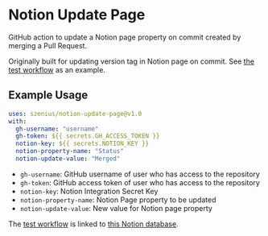 # Notion Update Page

GitHub action to update a Notion page property on commit created by merging a Pull Request.

Originally built for updating version tag in Notion page on commit. See [the test workflow](.github/workflows/on_master.yml) as an example.

## Example Usage

```yml
uses: szenius/notion-update-page@v1.0
with:
  gh-username: "username"
  gh-token: ${{ secrets.GH_ACCESS_TOKEN }}
  notion-key: ${{ secrets.NOTION_KEY }}
  notion-property-name: "Status"
  notion-update-value: "Merged"
```

- `gh-username`: GitHub username of user who has access to the repository
- `gh-token`: GitHub access token of user who has access to the repository
- `notion-key`: Notion Integration Secret Key
- `notion-property-name`: Notion Page property to be updated
- `notion-update-value`: New value for Notion page property

The [test workflow](.github/workflows/on_master.yml) is linked to [this Notion database](https://foregoing-cub-523.notion.site/4964f7c754f54c41abce56028d990ac6?v=9ece5b75d4914584b43685bcbc6f3d1c).
